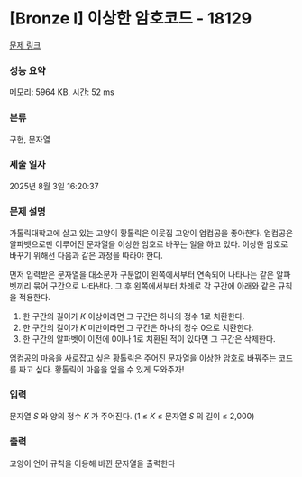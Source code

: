 # [Bronze I] 이상한 암호코드 - 18129 

[문제 링크](https://www.acmicpc.net/problem/18129) 

### 성능 요약

메모리: 5964 KB, 시간: 52 ms

### 분류

구현, 문자열

### 제출 일자

2025년 8월 3일 16:20:37

### 문제 설명

<p>가톨릭대학교에 살고 있는 고양이 황톨릭은 이웃집 고양이 엄컴공을 좋아한다. 엄컴공은 알파벳으로만 이루어진 문자열을 이상한 암호로 바꾸는 일을 하고 있다. 이상한 암호로 바꾸기 위해선 다음과 같은 과정을 따라야 한다.</p>

<p>먼저 입력받은 문자열을 대소문자 구분없이 왼쪽에서부터 연속되어 나타나는 같은 알파벳끼리 묶어 구간으로 나타낸다. 그 후 왼쪽에서부터 차례로 각 구간에 아래와 같은 규칙을 적용한다.</p>

<ol>
	<li>한 구간의 길이가 <em>K </em>이상이라면 그 구간은 하나의 정수 1로 치환한다.</li>
	<li>한 구간의 길이가 <em>K </em>미만이라면 그 구간은 하나의 정수 0으로 치환한다.</li>
	<li>한 구간의 알파벳이 이전에 0이나 1로 치환된 적이 있다면 그 구간은 삭제한다.</li>
</ol>

<p>엄컴공의 마음을 사로잡고 싶은 황톨릭은 주어진 문자열을 이상한 암호로 바꿔주는 코드를 짜고 싶다. 황톨릭이 마음을 얻을 수 있게 도와주자!</p>

### 입력 

 <p>문자열 <i>S </i>와 양의 정수 <em>K </em>가 주어진다. (1 ≤ <em>K </em> ≤ 문자열 <i>S </i>의 길이 ≤ 2,000)</p>

### 출력 

 <p>고양이 언어 규칙을 이용해 바뀐 문자열을 출력한다</p>

